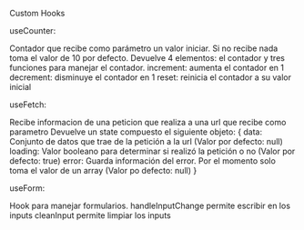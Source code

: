 Custom Hooks

useCounter:

Contador que recibe como parámetro un valor iniciar. Si no recibe nada toma el valor de 10 por defecto.
Devuelve 4 elementos: el contador y tres funciones para manejar el contador.
increment: aumenta el contador en 1
decrement: disminuye el contador en 1
reset: reinicia el contador a su valor inicial

useFetch:

Recibe informacion de una peticion que realiza a una url que recibe como parametro
Devuelve un state compuesto el siguiente objeto:
{ 
    data: Conjunto de datos que trae de la petición a la url (Valor por defecto: null)
    loading: Valor booleano para determinar si realizó la petición o no (Valor por defecto: true)
    error: Guarda información del error. Por el momento solo toma el valor de un array (Valor po defecto: null)
}

useForm:

Hook para manejar formularios.
handleInputChange permite escribir en los inputs 
cleanInput permite limpiar los inputs